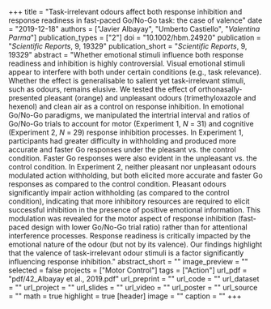 +++
title = "Task-irrelevant odours affect both response inhibition and response readiness in fast-paced Go/No-Go task: the case of valence"
date = "2019-12-18"
authors = ["Javier Albayay", "Umberto Castiello", "_Valentina Parma_"]
publication_types = ["2"]
doi = "10.1002/hbm.24920"
publication = "*Scientific Reports*, 9, 19329"
publication_short = "*Scientific Reports*, 9, 19329"
abstract = "Whether emotional stimuli influence both response readiness and inhibition is highly controversial. Visual emotional stimuli appear to interfere with both under certain conditions (e.g., task relevance). Whether the effect is generalisable to salient yet task-irrelevant stimuli, such as odours, remains elusive. We tested the effect of orthonasally-presented pleasant (orange) and unpleasant odours (trimethyloxazole and hexenol) and clean air as a control on response inhibition. In emotional Go/No-Go paradigms, we manipulated the intertrial interval and ratios of Go/No-Go trials to account for motor (Experiment 1, *N* = 31) and cognitive (Experiment 2, *N* = 29) response inhibition processes. In Experiment 1, participants had greater difficulty in withholding and produced more accurate and faster Go responses under the pleasant vs. the control condition. Faster Go responses were also evident in the unpleasant vs. the control condition. In Experiment 2, neither pleasant nor unpleasant odours modulated action withholding, but both elicited more accurate and faster Go responses as compared to the control condition. Pleasant odours significantly impair action withholding (as compared to the control condition), indicating that more inhibitory resources are required to elicit successful inhibition in the presence of positive emotional information. This modulation was revealed for the motor aspect of response inhibition (fast-paced design with lower Go/No-Go trial ratio) rather than for attentional interference processes. Response readiness is critically impacted by the emotional nature of the odour (but not by its valence). Our findings highlight that the valence of task-irrelevant odour stimuli is a factor significantly influencing response inhibition."
abstract_short = ""
image_preview = ""
selected = false
projects = ["Motor Control"]
tags = ["Action"]
url_pdf = "pdf/42_Albayay et al., 2019.pdf"
url_preprint = ""
url_code = ""
url_dataset = ""
url_project = ""
url_slides = ""
url_video = ""
url_poster = ""
url_source = ""
math = true
highlight = true
[header]
image = ""
caption = ""
+++
